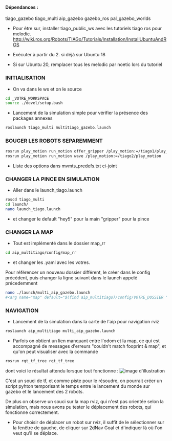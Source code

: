 #### Dépendances : 

 tiago_gazebo
 tiago_multi
 aip_gazebo
 gazebo_ros 
 pal_gazebo_worlds

- Pour être sur, installer tiago_public_ws avec les tutoriels tiago ros pour melodic. 
http://wiki.ros.org/Robots/TIAGo/Tutorials/Installation/InstallUbuntuAndROS
- Exécuter à partir du 2. si déjà sur Ubuntu 18 

- Si sur Ubuntu 20, remplacer tous les melodic par noetic lors du tutoriel

### INITIALISATION
- On va dans le ws et on le source 
```bash
cd _VOTRE_WORKSPACE  
source ./devel/setup.bash  
```
- Lancement de la simulation simple pour vérifier la présence des packages annexes
```bash
roslaunch tiago_multi multitiago_gazebo.launch  
```

### BOUGER LES ROBOTS SEPAREMMENT
```bash
rosrun play_motion run_motion offer_gripper /play_motion:=/tiago1/play_motion  
rosrun play_motion run_motion wave /play_motion:=/tiago2/play_motion  
```
- Liste des options dans mvmts_predefs.txt ci-joint  


### CHANGER LA PINCE EN SIMULATION 
- Aller dans le launch_tiago.launch   
```bash
roscd tiago_multi  
cd launch/  
nano launch_tiago.launch  
```
- et changer le default "hey5" pour la main "gripper" pour la pince   

### CHANGER LA MAP  
- Tout est implémenté dans le dossier map_rr 
```bash
cd aip_multitiago/config/map_rr
```
- et changer les .yaml avec les votres. 

Pour référencer un nouveau dossier différent, le créer dans le config précédent, puis changer la ligne suivant dans le launch appelé précedemment
```bash
nano ./launch/multi_aip_gazebo.launch  
#<arg name="map" default="$(find aip_multitiago)/config/VOTRE_DOSSIER "
```



### NAVIGATION
- Lancement de la simulation dans la carte de l'aip pour navigation rviz  
```bash
roslaunch aip_multitiago multi_aip_gazebo.launch  
```

- Parfois on obtient un lien manquant entre l'odom et la map, ce qui est accompagné de messages d'erreurs "couldn't match fooprint & map", et qu'on peut visualiser avec la commande 
```bash 
rosrun rqt_tf_tree rqt_tf_tree 
```
dont voici le résultat attendu lorsque tout fonctionne : 
![image d'illustration](https://github.com/aip-primeca-occitanie/projet-integration-sri-2021-2022/blob/main/multitiago/screenshots/tree.png?raw=true)

C'est un souci de tf, et comme piste pour le résoudre, on pourrait créer un script pyhton temporisant le temps entre le lancement du monde sur gazebo et le lancement des 2 robots. 

De plus on observe un souci sur la map rviz, qui n'est pas orientée selon la simulation, mais nous avons pu tester le déplacement des robots, qui fonctionne correctement. 

- Pour choisir de déplacer un robot sur rviz, il suffit de le sélectionner sur la fenêtre de gauche, de cliquer sur 2dNav Goal et d'indiquer là où l'on veut qu'il se déplace. 


